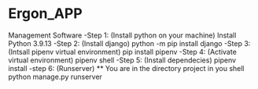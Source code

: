 # Ergon_APP
Management Software
-Step 1: (Install python on your machine)
Install Python 3.9.13
-Step 2: (Install django)
python -m pip install django
-Step 3: (Intsall pipenv virtual environment)
pip install pipenv
-Step 4: (Activate virtual environment)
pipenv shell
-Step 5: (Install dependecies)
pipenv install
-step 6: (Runserver)
** You are in the directory project in you shell
python manage.py runserver
